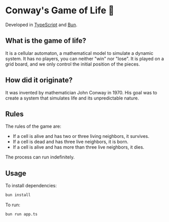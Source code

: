 # Conway's Game of Life 🧬
Developed in [TypeScript](https://www.typescriptlang.org/) and [Bun](https://bun.sh).

## What is the game of life?
It is a cellular automaton, a mathematical model to simulate a dynamic system. It has no players, you can neither "win" nor "lose". It is played on a grid board, and we only control the initial position of the pieces.

## How did it originate?
It was invented by mathematician John Conway in 1970. His goal was to create a system that simulates life and its unpredictable nature.

## Rules
The rules of the game are:

- If a cell is alive and has two or three living neighbors, it survives.
- If a cell is dead and has three live neighbors, it is born.
- If a cell is alive and has more than three live neighbors, it dies.

The process can run indefinitely.

## Usage
To install dependencies:

```bash
bun install
```

To run:

```bash
bun run app.ts
```